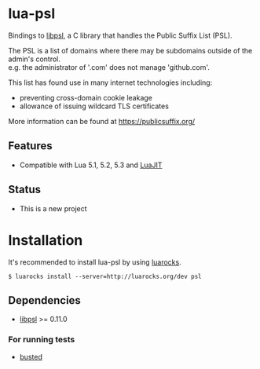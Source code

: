 # lua-psl

Bindings to [libpsl](https://github.com/rockdaboot/libpsl), a C library that handles the Public Suffix List (PSL).

The PSL is a list of domains where there may be subdomains outside of the admin's control.  
e.g. the administrator of '.com' does not manage 'github.com'.

This list has found use in many internet technologies including:
  
  - preventing cross-domain cookie leakage
  - allowance of issuing wildcard TLS certificates

More information can be found at https://publicsuffix.org/

## Features

  - Compatible with Lua 5.1, 5.2, 5.3 and [LuaJIT](http://luajit.org/)


## Status

  - This is a new project


# Installation

It's recommended to install lua-psl by using [luarocks](https://luarocks.org/).

    $ luarocks install --server=http://luarocks.org/dev psl

## Dependencies

  - [libpsl](https://github.com/rockdaboot/libpsl) >= 0.11.0

### For running tests

  - [busted](http://olivinelabs.com/busted/)
